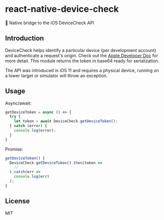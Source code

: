 # react-native-device-check
📱 Native bridge to the iOS DeviceCheck API

## Introduction
DeviceCheck helps identify a particular device (per development account) and authenticate a request's origin. Check out the [Apple Developer Doc](https://developer.apple.com/documentation/devicecheck) for more detail. This module returns the token in base64 ready for serialization.

The API was introduced in iOS 11 and requires a physical device, running on a lower target or simulator will throw an exception.

## Usage

Async/await:
```js
getDeviceToken = async () => {
  try {
    let token = await DeviceCheck.getDeviceToken();
  } catch (error) {
    console.log(error);
  }
}
```

Promise:
```js
getDeviceToken() {
  DeviceCheck.getDeviceToken().then(token =>
    //
  ).catch(err =>
    console.log(err)
  );
}
```

## License
MIT
